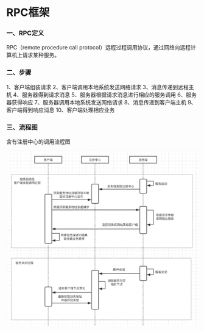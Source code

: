 # RPC框架

### 一、RPC定义

RPC（remote procedure call protocol）远程过程调用协议，通过网络向远程计算机上请求某种服务。

### 二、步骤

1、客户端组装请求
2、客户端调用本地系统发送网络请求
3、消息传递到远程主机
4、服务器得到请求消息
5、服务器根据请求消息进行相应的服务调用
6、服务器获得响应
7、服务器调用本地系统发送网络请求
8、消息传递到客户端主机
9、客户端得到响应消息
10、客户端处理相应业务

### 三、流程图

含有注册中心的调用流程图

![-w837](media/15415796515286/15415838940610.jpg)
